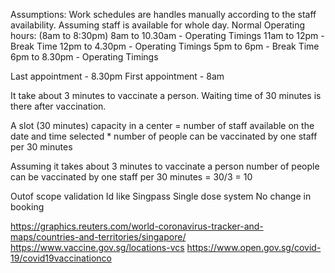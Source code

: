 Assumptions: 
Work schedules are handles manually according to the staff availability.
Assuming staff is available for whole day.
Normal Operating hours: (8am to 8:30pm)
    8am to 10.30am - Operating Timings
    11am to 12pm - Break Time
    12pm to 4.30pm - Operating Timings
    5pm to 6pm - Break Time
    6pm to 8.30pm - Operating Timings

Last appointment - 8.30pm
First appointment - 8am


It take about 3 minutes to vaccinate a person.
Waiting time of 30 minutes is there after vaccination.

A slot (30 minutes) capacity in a center = number of staff available on the date and time selected 
                                                * 
                                            number of people can be vaccinated by one staff per 30 minutes

Assuming it takes about 3 minutes to vaccinate a person 
number of people can be vaccinated by one staff per 30 minutes = 30/3 = 10


Outof scope
validation Id like Singpass
Single dose system
No change in booking



https://graphics.reuters.com/world-coronavirus-tracker-and-maps/countries-and-territories/singapore/
https://www.vaccine.gov.sg/locations-vcs
https://www.open.gov.sg/covid-19/covid19vaccinationco